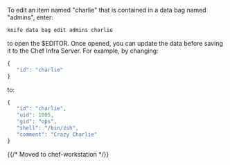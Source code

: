 To edit an item named "charlie" that is contained in a data bag named
"admins", enter:

```bash
knife data bag edit admins charlie
```

to open the \$EDITOR. Once opened, you can update the data before saving
it to the Chef Infra Server. For example, by changing:

```javascript
{
   "id": "charlie"
}
```

to:

```javascript
{
   "id": "charlie",
   "uid": 1005,
   "gid": "ops",
   "shell": "/bin/zsh",
   "comment": "Crazy Charlie"
}
```

{{/* Moved to chef-workstation */}}
